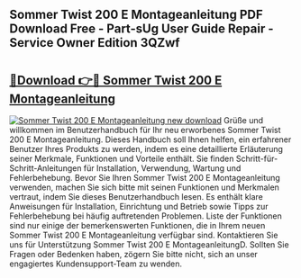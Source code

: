 ## Sommer Twist 200 E Montageanleitung PDF Download Free - Part-sUg User Guide Repair - Service Owner Edition 3QZwf

# <h2><a href="http://df8xi6.blite.top/?on=Sommer+Twist+200+E+Montageanleitung">🔗Download 👉🔴 Sommer Twist 200 E Montageanleitung</a></h2>

[![Sommer Twist 200 E Montageanleitung new download](https://i.imgur.com/lujVjoI.png)](http://df8xi6.blite.top/?on=Sommer+Twist+200+E+Montageanleitung)
Grüße und willkommen im Benutzerhandbuch für Ihr neu erworbenes Sommer Twist 200 E Montageanleitung. Dieses Handbuch soll Ihnen helfen, ein erfahrener Benutzer Ihres Produkts zu werden, indem es eine detaillierte Erläuterung seiner Merkmale, Funktionen und Vorteile enthält. Sie finden Schritt-für-Schritt-Anleitungen für Installation, Verwendung, Wartung und Fehlerbehebung. Bevor Sie Ihren Sommer Twist 200 E Montageanleitung verwenden, machen Sie sich bitte mit seinen Funktionen und Merkmalen vertraut, indem Sie dieses Benutzerhandbuch lesen. Es enthält klare Anweisungen für Installation, Einrichtung und Betrieb sowie Tipps zur Fehlerbehebung bei häufig auftretenden Problemen. Liste der Funktionen sind nur einige der bemerkenswerten Funktionen, die in Ihrem neuen Sommer Twist 200 E Montageanleitung verfügbar sind. Kontaktieren Sie uns für Unterstützung Sommer Twist 200 E MontageanleitungD. Sollten Sie Fragen oder Bedenken haben, zögern Sie bitte nicht, sich an unser engagiertes Kundensupport-Team zu wenden.
